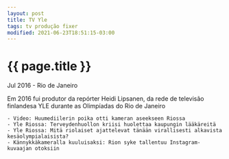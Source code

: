 ```yaml
---
layout: post
title: TV Yle
tags: tv produção fixer
modified: 2021-06-23T18:51:15-03:00
---
```


{{ page.title }}
================

<p class="meta"> Jul 2016 - Rio de Janeiro</p>

Em 2016 fui produtor da repórter Heidi Lipsanen, da rede de televisão finlandesa YLE durante as Olimpíadas do Rio de Janeiro

    - Video: Huumediilerin poika otti kameran aseekseen Riossa
    - Yle Riossa: Terveydenhuollon kriisi huolettaa kaupungin lääkäreitä
    - Yle Riossa: Mitä riolaiset ajattelevat tänään virallisesti alkavista kesäolympialaisista?
    - Kännykkäkameralla kuuluisaksi: Rion syke tallentuu Instagram-kuvaajan otoksiin

